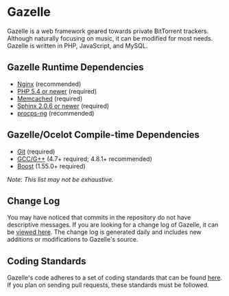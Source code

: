 # Gazelle
Gazelle is a web framework geared towards private BitTorrent trackers. Although naturally focusing on music, it can be modified for most needs. Gazelle is written in PHP, JavaScript, and MySQL.

## Gazelle Runtime Dependencies
* [Nginx](http://wiki.nginx.org/Main) (recommended)
* [PHP 5.4 or newer](https://www.php.net/) (required)
* [Memcached](http://memcached.org/) (required)
* [Sphinx 2.0.6 or newer](http://sphinxsearch.com/) (required)
* [procps-ng](http://sourceforge.net/projects/procps-ng/) (recommended)

## Gazelle/Ocelot Compile-time Dependencies
* [Git](http://git-scm.com/) (required)
* [GCC/G++](http://gcc.gnu.org/) (4.7+ required; 4.8.1+ recommended)
* [Boost](http://www.boost.org/) (1.55.0+ required)

_Note: This list may not be exhaustive._

## Change Log
You may have noticed that commits in the repository do not have descriptive messages. If you are looking for a change log of Gazelle, it can be [viewed here](https://raw.github.com/WhatCD/Gazelle/master/docs/CHANGES.txt). The change log is generated daily and includes new additions or modifications to Gazelle's source.

## Coding Standards
Gazelle's code adheres to a set of coding standards that can be found [here](https://github.com/WhatCD/Gazelle/wiki/Coding-Standards). If you plan on sending pull requests, these standards must be followed.

